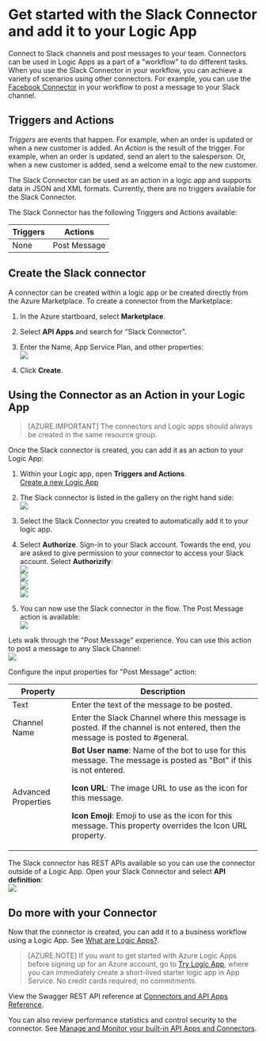 <properties 
    pageTitle="Using the Slack Connector in Logic Apps | Microsoft Azure App Service"
    description="How to create and configure the Slack Connector or API app and use it in a logic app in Azure App Service"
    authors="rajeshramabathiran" 
    manager="dwrede" 
    editor="" 
    services="app-service\logic" 
    documentationCenter=""/>

<tags
    ms.service="app-service-logic"
    ms.workload="integration"
    ms.tgt_pltfrm="na"
    ms.devlang="na"
    ms.topic="article"
    ms.date="11/11/2015"
    ms.author="rajram"/>

# Get started with the Slack Connector and add it to your Logic App
Connect to Slack channels and post messages to your team. Connectors can be used in Logic Apps as a part of a "workflow" to do different tasks. When you use the Slack Connector in your workflow, you can achieve a variety of scenarios using other connectors. For example, you can use the [Facebook Connector](app-service-logic-connector-facebook.md) in your workflow to post a message to your Slack channel. 

## Triggers and Actions
*Triggers* are events that happen. For example, when an order is updated or when a new customer is added. An *Action* is the result of the trigger. For example, when an order is updated, send an alert to the salesperson. Or, when a new customer is added, send a welcome email to the new customer. 

The Slack Connector can be used as an action in a logic app and supports data in JSON and XML formats. Currently, there are no triggers available for the Slack Connector. 

The Slack Connector has the following Triggers and Actions available: 

Triggers | Actions
--- | ---
None | Post Message

## Create the Slack connector
A connector can be created within a logic app or be created directly from the Azure Marketplace. To create a connector from the Marketplace: 

1. In the Azure startboard, select **Marketplace**.
2. Select **API Apps** and search for “Slack Connector”.
3. Enter the Name, App Service Plan, and other properties:  
![][1] 

4. Click **Create**. 

## Using the Connector as an Action in your Logic App

> [AZURE.IMPORTANT] The connectors and Logic apps should always be created in the same resource group. 

Once the Slack connector is created, you can add it as an action to your Logic App: 

1.  Within your Logic app, open **Triggers and Actions**.  
    [Create a new Logic App](app-service-logic-create-a-logic-app.md)

2.  The Slack connector is listed in the gallery on the right hand side:  
![][2]

3.  Select the Slack Connector you created to automatically add it to your logic app. 
4.  Select **Authorize**. Sign-in to your Slack account. Towards the end, you are asked to give permission to your connector to access your Slack account. Select **Authorizify**:  
![][3]  
![][4]  
![][5]  
![][6]  
    
5.  You can now use the Slack connector in the flow. The Post Message action is available:  
![][7]


Lets walk through the "Post Message" experience. You can use this action to post a message to any Slack Channel:  
![][8]

Configure the input properties for "Post Message" action:

Property | Description
--- | ---
Text | Enter the text of the message to be posted.
Channel Name | Enter the Slack Channel where this message is posted. If the channel is not entered, then the message is posted to #general.
Advanced Properties | **Bot User name**: Name of the bot to use for this message. The message is posted as "Bot" if this is not entered.<p><p>**Icon URL**: The image URL to use as the icon for this message.<p><p>**Icon Emoji**: Emoji to use as the icon for this message. This property overrides the Icon URL property.


The Slack connector has REST APIs available so you can use the connector outside of a Logic App. Open your Slack Connector and select **API definition**:  
![][9]


## Do more with your Connector
Now that the connector is created, you can add it to a business workflow using a Logic App. See [What are Logic Apps?](app-service-logic-what-are-logic-apps.md).

>[AZURE.NOTE] If you want to get started with Azure Logic Apps before signing up for an Azure account, go to [Try Logic App](https://tryappservice.azure.com/?appservice=logic), where you can immediately create a short-lived starter logic app in App Service. No credit cards required; no commitments.

View the Swagger REST API reference at [Connectors and API Apps Reference](http://go.microsoft.com/fwlink/p/?LinkId=529766).

You can also review performance statistics and control security to the connector. See [Manage and Monitor your built-in API Apps and Connectors](app-service-logic-monitor-your-connectors.md).


<!-- Image reference -->
[1]: ./media/app-service-logic-connector-slack/img1.PNG
[2]: ./media/app-service-logic-connector-slack/img2.PNG
[3]: ./media/app-service-logic-connector-slack/img3.PNG
[4]: ./media/app-service-logic-connector-slack/img4.PNG
[5]: ./media/app-service-logic-connector-slack/img5.PNG
[6]: ./media/app-service-logic-connector-slack/img6.PNG
[7]: ./media/app-service-logic-connector-slack/img7.PNG
[8]: ./media/app-service-logic-connector-slack/img8.PNG
[9]: ./media/app-service-logic-connector-slack/img9.PNG




<!--HONumber=Mar16_HO4-->



